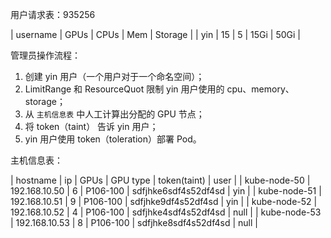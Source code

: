 用户请求表：935256

| username | GPUs | CPUs | Mem  | Storage |
| yin      | 15   | 5    | 15Gi | 50Gi    |

管理员操作流程：

1. 创建 yin 用户（一个用户对于一个命名空间）；
2. LimitRange 和 ResourceQuot 限制 yin 用户使用的 cpu、memory、storage；
3. 从 `主机信息表` 中人工计算出分配的 GPU 节点；
4. 将 token（taint） 告诉 yin 用户；
5. yin 用户使用 token（toleration）部署 Pod。

主机信息表：

| hostname     | ip            | GPUs | GPU type | token(taint)         | user |
| kube-node-50 | 192.168.10.50 | 6    | P106-100 | sdfjhke6sdf4s52df4sd | yin  |
| kube-node-51 | 192.168.10.51 | 9    | P106-100 | sdfjhke9df4s52df4sd  | yin  |
| kube-node-52 | 192.168.10.52 | 4    | P106-100 | sdfjhke4sdf4s52df4sd | null |
| kube-node-53 | 192.168.10.53 | 8    | P106-100 | sdfjhke8sdf4s52df4sd | null |